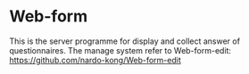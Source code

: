 # Web-form
This is the server programme for display and collect answer of questionnaires.
The manage system refer to Web-form-edit: https://github.com/nardo-kong/Web-form-edit
